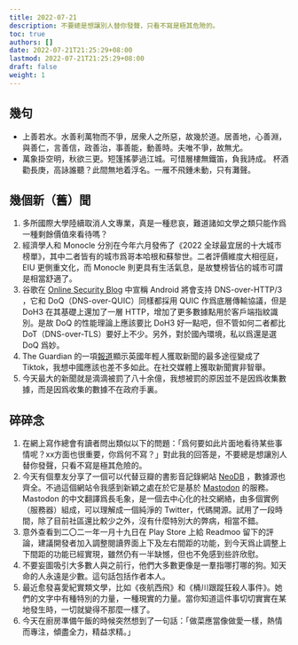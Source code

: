 ```yaml
---
title: 2022-07-21
description: 不要總是想讓別人替你發聲，只看不寫是極其危險的。
toc: true
authors: []
date: 2022-07-21T21:25:29+08:00
lastmod: 2022-07-21T21:25:29+08:00
draft: false
weight: 1
---
```


## 幾句

- 上善若水。水善利萬物而不爭，居衆人之所惡，故幾於道。居善地，心善淵，與善仁，言善信，政善治，事善能，動善時。夫唯不爭，故無尤。
- 萬象掛空明，秋欲三更。短篷搖夢過江城。可惜層樓無鐵笛，負我詩成。
  杯酒勸長庚，高詠誰聽？此間無地着浮名。一雁不飛鍾未動，只有灘聲。

## 幾個新（舊）聞

1. 多所國際大學陸續取消人文專業，真是一種悲哀，難道諸如文學之類只能作爲一種剩餘價值來看待嗎？
2. 經濟學人和 Monocle 分別在今年六月發佈了《2022 全球最宜居的十大城市榜單》，其中二者皆有的城市爲哥本哈根和蘇黎世。二者評價維度大相徑庭，EIU 更側重文化，而 Monocle 則更具有生活氣息，是故雙榜皆佔的城市可謂是相當舒適了。
3. 谷歌在 [Online Security Blog](https://security.googleblog.com/2022/07/dns-over-http3-in-android.html) 中宣稱 Android 將會支持 DNS-over-HTTP/3 ，它和 DoQ（DNS-over-QUIC）同樣都採用 QUIC 作爲底層傳輸協議，但是 DoH3 在其基礎上還加了一層 HTTP，增加了更多數據點用於客戶端指紋識別。是故 DoQ 的性能理論上應該要比 DoH3 好一點吧，但不管如何二者都比 DoT（DNS-over-TLS）要好上不少。另外，對於國內環境，私以爲還是選 DoQ 爲妙。
4. The Guardian 的一項[報道](https://www.theguardian.com/technology/2022/jul/21/tiktok-is-fastest-growing-news-source-for-uk-adults-ofcom-finds)顯示英國年輕人獲取新聞的最多途徑變成了 Tiktok，我想中國應該也差不多如此。在社交媒體上獲取新聞實非智舉。
5. 今天最大的新聞就是滴滴被罰了八十余億，我想被罰的原因並不是因爲收集數據，而是因爲收集的數據不在政府手裏。

## 碎碎念

1. 在網上寫作總會有讀者問出類似以下的問題：「爲何要如此片面地看待某些事情呢？xx方面也很重要，你爲何不寫？」對此我的回答是，不要總是想讓別人替你發聲，只看不寫是極其危險的。
2. 今天有個羣友分享了一個可以代替豆瓣的書影音記錄網站 [NeoDB](https://neodb.social/) ，數據源也齊全。不過這個網站令我感到新穎之處在於它是基於 [Mastodon](https://joinmastodon.org/) 的服務。Mastodon 的中文翻譯爲長毛象，是一個去中心化的社交網絡，由多個實例（服務器）組成，可以理解成一個純淨的 Twitter，代碼開源。試用了一段時間，除了目前社區還比較少之外，沒有什麼特別大的弊病，相當不錯。
3. 意外查看到二〇二一年一月十九日在 Play Store 上給 Readmoo 留下的評論，建議開發者加入調整閱讀界面上下及左右間距的功能，到今天爲止調整上下間距的功能已經實現，雖然仍有一半缺憾，但也不免感到些許欣慰。
4. 不要妄圖吸引大多數人與之前行，他們大多數更像是一羣指哪打哪的狗。知天命的人永遠是少數。這句話包括作者本人。
5. 最近愈發喜愛紀實類文學，比如《夜航西飛》和《桶川跟蹤狂殺人事件》。她們的文字中有種特別的力量，一種現實的力量。當你知道這件事切切實實在某地發生時，一切就變得不那麼一樣了。
6. 今天在廚房準備午飯的時候突然想到了一句話：「做菜應當像做愛一樣，熱情而專注，傾盡全力，精益求精。」